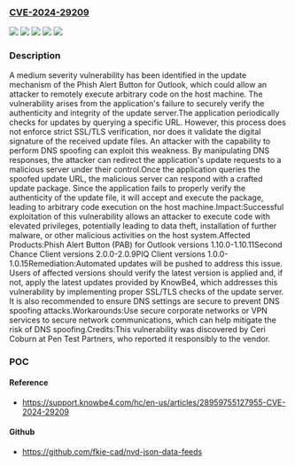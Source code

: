 ### [CVE-2024-29209](https://cve.mitre.org/cgi-bin/cvename.cgi?name=CVE-2024-29209)
![](https://img.shields.io/static/v1?label=Product&message=PasswordIQ%20(PIQ)%20Client&color=blue)
![](https://img.shields.io/static/v1?label=Product&message=Phish%20Alert%20Button%20(PAB)%20for%20Outlook&color=blue)
![](https://img.shields.io/static/v1?label=Product&message=Second%20Chance%20Client&color=blue)
![](https://img.shields.io/static/v1?label=Version&message=n%2Fa&color=blue)
![](https://img.shields.io/static/v1?label=Vulnerability&message=n%2Fa&color=brighgreen)

### Description

A medium severity vulnerability has been identified in the update mechanism of the Phish Alert Button for Outlook, which could allow an attacker to remotely execute arbitrary code on the host machine. The vulnerability arises from the application's failure to securely verify the authenticity and integrity of the update server.The application periodically checks for updates by querying a specific URL. However, this process does not enforce strict SSL/TLS verification, nor does it validate the digital signature of the received update files. An attacker with the capability to perform DNS spoofing can exploit this weakness. By manipulating DNS responses, the attacker can redirect the application's update requests to a malicious server under their control.Once the application queries the spoofed update URL, the malicious server can respond with a crafted update package. Since the application fails to properly verify the authenticity of the update file, it will accept and execute the package, leading to arbitrary code execution on the host machine.Impact:Successful exploitation of this vulnerability allows an attacker to execute code with elevated privileges, potentially leading to data theft, installation of further malware, or other malicious activities on the host system.Affected Products:Phish Alert Button (PAB) for Outlook versions 1.10.0-1.10.11Second Chance Client versions 2.0.0-2.0.9PIQ Client versions 1.0.0-1.0.15Remediation:Automated updates will be pushed to address this issue. Users of affected versions should verify the latest version is applied and, if not, apply the latest updates provided by KnowBe4, which addresses this vulnerability by implementing proper SSL/TLS checks of the update server. It is also recommended to ensure DNS settings are secure to prevent DNS spoofing attacks.Workarounds:Use secure corporate networks or VPN services to secure network communications, which can help mitigate the risk of DNS spoofing.Credits:This vulnerability was discovered by Ceri Coburn at Pen Test Partners, who reported it responsibly to the vendor.

### POC

#### Reference
- https://support.knowbe4.com/hc/en-us/articles/28959755127955-CVE-2024-29209

#### Github
- https://github.com/fkie-cad/nvd-json-data-feeds

